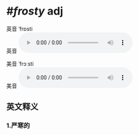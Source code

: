 # ***\#frosty*** adj
英音 ˈfrɒsti  
英音
<audio src="./media/frosty1_AAC.aac" controls="controls"></audio>

美音 ˈfrɔːsti  
美音
<audio src="./media/frosty2_AAC.aac" controls="controls"></audio>



  

英文释义
---
### 1.**严寒的**  


